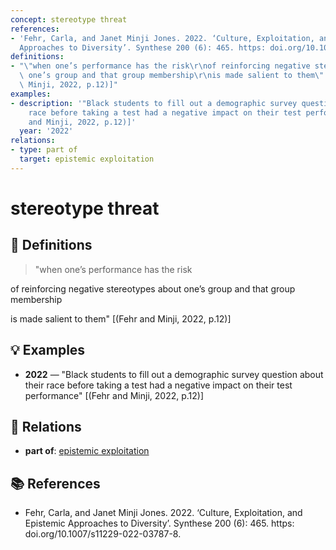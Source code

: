 ```yaml
---
concept: stereotype threat
references:
- 'Fehr, Carla, and Janet Minji Jones. 2022. ‘Culture, Exploitation, and Epistemic
  Approaches to Diversity’. Synthese 200 (6): 465. https: doi.org/10.1007/s11229-022-03787-8.'
definitions:
- "\"when one’s performance has the risk\r\nof reinforcing negative stereotypes about\
  \ one’s group and that group membership\r\nis made salient to them\"  [(Fehr and\
  \ Minji, 2022, p.12)]"
examples:
- description: '"Black students to fill out a demographic survey question about their
    race before taking a test had a negative impact on their test performance" [(Fehr
    and Minji, 2022, p.12)]'
  year: '2022'
relations:
- type: part of
  target: epistemic exploitation
---
```


# stereotype threat

## 📖 Definitions

> "when one’s performance has the risk
of reinforcing negative stereotypes about one’s group and that group membership
is made salient to them"  [(Fehr and Minji, 2022, p.12)]

## 💡 Examples

- **2022** — "Black students to fill out a demographic survey question about their race before taking a test had a negative impact on their test performance" [(Fehr and Minji, 2022, p.12)]

## 🔗 Relations

- **part of**: [epistemic exploitation](./epistemic-exploitation.md)

## 📚 References

- Fehr, Carla, and Janet Minji Jones. 2022. ‘Culture, Exploitation, and Epistemic Approaches to Diversity’. Synthese 200 (6): 465. https: doi.org/10.1007/s11229-022-03787-8.
